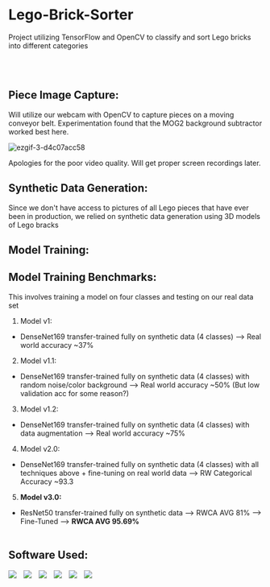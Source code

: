 <h1>Lego-Brick-Sorter</h1>
Project utilizing TensorFlow and OpenCV to classify and sort Lego bricks into different categories

<br></br>

<h2>Piece Image Capture:</h2>
Will utilize our webcam with OpenCV to capture pieces on a moving conveyor belt. Experimentation found that the MOG2 background subtractor worked best here.

![ezgif-3-d4c07acc58](https://github.com/Billiam2468/Lego-Brick-Sorter/assets/2740224/558b6816-c81e-4b50-bba4-04eedfee22bb)

Apologies for the poor video quality. Will get proper screen recordings later.

<h2>Synthetic Data Generation:</h2>
Since we don't have access to pictures of all Lego pieces that have ever been in production, we relied on synthetic data generation using 3D models of Lego bracks

<h2>Model Training:</h2>

<h2>Model Training Benchmarks:</h2>
This involves training a model on four classes and testing on our real data set

1. Model v1:
* DenseNet169 transfer-trained fully on synthetic data (4 classes) --> Real world accuracy ~37%
2. Model v1.1:
* DenseNet169 transfer-trained fully on synthetic data (4 classes) with random noise/color background --> Real world accuracy ~50% (But low validation acc for some reason?)
3. Model v1.2:
* DenseNet169 transfer-trained fully on synthetic data (4 classes) with data augmentation --> Real world accuracy ~75%
4. Model v2.0:
* DenseNet169 transfer-trained fully on synthetic data (4 classes) with all techniques above + fine-tuning on real world data --> RW Categorical Accuracy ~93.3
5. **Model v3.0:**
* ResNet50 transfer-trained fully on synthetic data --> RWCA AVG 81% --> Fine-Tuned --> **RWCA AVG 95.69%**
<br></br>

<h2>Software Used:</h2>
<div style="white-space: nowrap;">
  <img src="https://img.shields.io/badge/github-%23181717.svg?&style=for-the-badge&logo=github&logoColor=white" style="display: inline-block; margin-right: 10px;">
  <img src="https://img.shields.io/badge/blender-%23F5792A.svg?&style=for-the-badge&logo=blender&logoColor=white" style="display: inline-block; margin-right: 10px;">
  <img src="https://img.shields.io/badge/python-%233776AB.svg?&style=for-the-badge&logo=python&logoColor=white" style="display: inline-block; margin-right: 10px;">
  <img src="https://img.shields.io/badge/jupyter-%23F37626.svg?&style=for-the-badge&logo=jupyter&logoColor=white" style="display: inline-block; margin-right: 10px;">
  <img src="https://img.shields.io/badge/opencv-%235C3EE8.svg?&style=for-the-badge&logo=opencv&logoColor=white" style="display: inline-block; margin-right: 10px;">
  <img src="https://img.shields.io/badge/tensorflow-%23FF6F00.svg?&style=for-the-badge&logo=tensorflow&logoColor=white" style="display: inline-block;">
  
</div>
